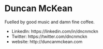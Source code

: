 # Duncan McKean

<p>Fuelled by good music and damn fine coffee.</p>

<ul>
<li>LinkedIn:   https://linkedin.com/in/dncnmckn</li>
<li>Twitter:    https://twitter.com/dncnmckn</li>
<li>website:    http://duncanmckean.com</li>
</ul>
